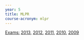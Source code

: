 ```yaml
---
year: 5
title: MLPR
course-acronym: mlpr
---
```


<u>Exams:</u>
[2013](https://docs.google.com/document/d/1OIDETuOUVL65YezNKKRQG_MiWxiulVhTRtEBJCoTMto/edit), 
[2012](https://docs.google.com/document/d/1NBLSHo6LlBnnhEgoSawuf_ti2OjpFE0dqxxLjQK3vno/edit),
[2011](https://docs.google.com/document/d/18wP6v7kQDeUCQYwjWUYgkdNoNBATeA-LvHicO7A26Qs/edit),
[2010](https://docs.google.com/document/d/1oOcK5Pzry61F92utR0uX_KtockCISHc-uV6DX7t70is/edit),
[2009](https://docs.google.com/document/d/1dW2iUCM11nU6fmgjX53s88y5rY0S4Vp2o03sPWhijl0/edit?usp=sharing)
